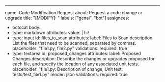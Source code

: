 ---
name: Code Modification Request
about: Request a code change or upgrade
title: "[MODIFY]: "
labels: ["genai", "bot"]
assignees:
  - octocat
body:
  - type: markdown
    attributes:
      value: |
        hi!
  - type: input
    id: files_to_scan
    attributes:
      label: Files to Scan
      description: List the files that need to be scanned, separated by commas.
      placeholder: "file1.py, file2.py"
    validations:
      required: true
  - type: textarea
    id: proposed_changes
    attributes:
      label: Proposed Changes
      description: Describe the changes or upgrades proposed for each file, and specify the location of any associated unit tests.
      placeholder: "file1.py: Description of change, Unit test: tests/test_file1.py"
      render: json
    validations:
      required: true